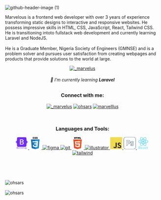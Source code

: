 ![github-header-image (1)](https://github.com/ohsars/ohsars/assets/57617152/8b5454cb-5772-4df3-81f9-3b6c72b24abe)
<!-- 
<h1 align="center">Hi 👋, I'm Osakpolor Marvelous, E.</h1>
<h3 align="center">A passionate frontend developer from Nigeria</h3>
 <img align="right" src="https://rapidapi.com/blog/wp-content/uploads/2017/01/octocat.gif" alt="bg" /> 
 -->

 <p>Marvelous is a frontend web developer with over 3 years of experience transforming static designs to interactive and responsive websites. He possess impressive skills in HTML, CSS, JavaScript, React, Tailwind CSS. He is transitioning intoto fullstack web development and currently learning Laravel and NodeJS. <br /> <br /> He is a Graduate Member, Nigeria Society of Engineers (GMNSE) and is a problem solver and pursues user satisfaction from creating webpages and products that provide solutions to the world at large.

</p>

<p align="center"> <a href="https://twitter.com/_marvelus" target="blank"><img src="https://img.shields.io/twitter/follow/_marvelus?logo=twitter&style=for-the-badge" alt="_marvelus" /></a> </p>

<h6 align="center">🌱 I’m currently learning <b>Laravel</b> </h7>


<h3 align="center">Connect with me:</h3>


<p align="center">
<a href="https://twitter.com/_marvelus" target="blank"><img align="center" src="https://raw.githubusercontent.com/rahuldkjain/github-profile-readme-generator/master/src/images/icons/Social/twitter.svg" alt="_marvelus" height="30" width="40" /></a>
<a href="https://linkedin.com/in/ohsars" target="blank"><img align="center" src="https://raw.githubusercontent.com/rahuldkjain/github-profile-readme-generator/master/src/images/icons/Social/linked-in-alt.svg" alt="ohsars" height="30" width="40" /></a>
<a href="https://instagram.com/marvelllus" target="blank"><img align="center" src="https://raw.githubusercontent.com/rahuldkjain/github-profile-readme-generator/master/src/images/icons/Social/instagram.svg" alt="marvelllus" height="30" width="40" /></a>
</p>

<br />

<h3 align="center">Languages and Tools:</h3>
<p align="center"> <a href="https://getbootstrap.com" target="_blank" rel="noreferrer"> <img src="https://raw.githubusercontent.com/devicons/devicon/master/icons/bootstrap/bootstrap-plain-wordmark.svg" alt="bootstrap" width="40" height="40"/> </a> <a href="https://www.w3schools.com/css/" target="_blank" rel="noreferrer"> <img src="https://raw.githubusercontent.com/devicons/devicon/master/icons/css3/css3-original-wordmark.svg" alt="css3" width="40" height="40"/> </a> <a href="https://www.figma.com/" target="_blank" rel="noreferrer"> <img src="https://www.vectorlogo.zone/logos/figma/figma-icon.svg" alt="figma" width="40" height="40"/> </a> <a href="https://git-scm.com/" target="_blank" rel="noreferrer"> <img src="https://www.vectorlogo.zone/logos/git-scm/git-scm-icon.svg" alt="git" width="40" height="40"/> </a> <a href="https://www.w3.org/html/" target="_blank" rel="noreferrer"> <img src="https://raw.githubusercontent.com/devicons/devicon/master/icons/html5/html5-original-wordmark.svg" alt="html5" width="40" height="40"/> </a> <a href="https://www.adobe.com/in/products/illustrator.html" target="_blank" rel="noreferrer"> <img src="https://www.vectorlogo.zone/logos/adobe_illustrator/adobe_illustrator-icon.svg" alt="illustrator" width="40" height="40"/> </a> <a href="https://developer.mozilla.org/en-US/docs/Web/JavaScript" target="_blank" rel="noreferrer"> <img src="https://raw.githubusercontent.com/devicons/devicon/master/icons/javascript/javascript-original.svg" alt="javascript" width="40" height="40"/> </a> <a href="https://www.photoshop.com/en" target="_blank" rel="noreferrer"> <img src="https://raw.githubusercontent.com/devicons/devicon/master/icons/photoshop/photoshop-line.svg" alt="photoshop" width="40" height="40"/> </a> <a href="https://reactjs.org/" target="_blank" rel="noreferrer"> <img src="https://raw.githubusercontent.com/devicons/devicon/master/icons/react/react-original-wordmark.svg" alt="react" width="40" height="40"/> </a> <a href="https://tailwindcss.com/" target="_blank" rel="noreferrer"> <img src="https://www.vectorlogo.zone/logos/tailwindcss/tailwindcss-icon.svg" alt="tailwind" width="40" height="40"/> </a> </p>

<br />
<br />
<br />

<p><img align="center" src="https://github-readme-stats.vercel.app/api/top-langs?username=ohsars&show_icons=true&locale=en&layout=compact" alt="ohsars" /></p>
<p><img align="center" src="https://github-readme-stats.vercel.app/api?username=ohsars&show_icons=true&locale=en" alt="ohsars" /></p>
